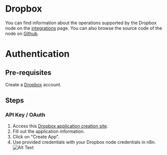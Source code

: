 # Dropbox
You can find information about the operations supported by the Dropbox node on the [integrations](https://n8n.io/integrations/n8n-nodes-base.dropbox) page. You can also browse the source code of the node on [Github](https://github.com/n8n-io/n8n/tree/master/packages/nodes-base/nodes/Dropbox).

# Authentication

## Pre-requisites

Create a [Dropbox](https://www.dropbox.com/) account.

## Steps

### API Key / OAuth

1. Access this [Dropbox application creation site](https://www.dropbox.com/developers/apps/create).
2. Fill out the application information.
3. Click on "Create App".
4. Use provided credentials with your Dropbox node credentials in n8n.
![Alt Text](https://i.imgur.com/muD0yHx.gif) 



